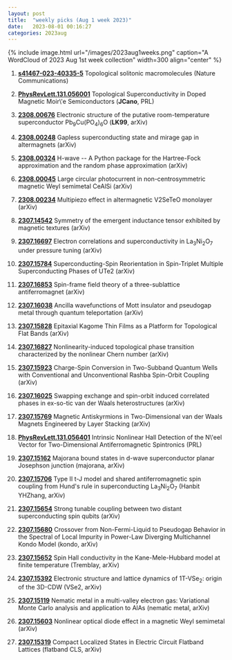 ```yaml
---
layout: post
title:  "weekly picks (Aug 1 week 2023)"
date:   2023-08-01 00:16:27
categories: 2023aug
---
```



{% include image.html url="/images/2023aug1weeks.png" caption="A WordCloud of 2023 Aug 1st week collection" width=300 align="center" %}



1. **[s41467-023-40335-5](https://www.nature.com/articles/s41467-023-40335-5)** Topological solitonic macromolecules (Nature Communications)


1. **[PhysRevLett.131.056001](https://link.aps.org/doi/10.1103/PhysRevLett.131.056001)** Topological Superconductivity in Doped Magnetic Moir\\'e Semiconductors (**JCano**, PRL)


1. **[2308.00676](http://arxiv.org/abs/2308.00676)** Electronic structure of the putative room-temperature superconductor Pb$_9$Cu(PO$_4$)$_6$O (**LK99**, arXiv)

1. **[2308.00248](http://arxiv.org/abs/2308.00248)** Gapless superconducting state and mirage gap in altermagnets (arXiv)

1. **[2308.00324](http://arxiv.org/abs/2308.00324)** H-wave -- A Python package for the Hartree-Fock approximation and the random phase approximation (arXiv)

1. **[2308.00045](http://arxiv.org/abs/2308.00045)** Large circular photocurrent in non-centrosymmetric magnetic Weyl semimetal CeAlSi (arXiv)

1. **[2308.00234](http://arxiv.org/abs/2308.00234)** Multipiezo effect in altermagnetic V2SeTeO monolayer (arXiv)







1. **[2307.14542](http://arxiv.org/abs/2307.14542)** Symmetry of the emergent inductance tensor exhibited by magnetic textures (arXiv)



1. **[2307.16697](http://arxiv.org/abs/2307.16697)** Electron correlations and superconductivity in La$_3$Ni$_2$O$_7$ under pressure tuning (arXiv)

1. **[2307.15784](http://arxiv.org/abs/2307.15784)** Superconducting-Spin Reorientation in Spin-Triplet Multiple Superconducting Phases of UTe2 (arXiv)

1. **[2307.16853](http://arxiv.org/abs/2307.16853)** Spin-frame field theory of a three-sublattice antiferromagnet (arXiv)

1. **[2307.16038](http://arxiv.org/abs/2307.16038)** Ancilla wavefunctions of Mott insulator and pseudogap metal through quantum teleportation (arXiv)

1. **[2307.15828](http://arxiv.org/abs/2307.15828)** Epitaxial Kagome Thin Films as a Platform for Topological Flat Bands (arXiv)

1. **[2307.16827](http://arxiv.org/abs/2307.16827)** Nonlinearity-induced topological phase transition characterized by the nonlinear Chern number (arXiv)

1. **[2307.15923](http://arxiv.org/abs/2307.15923)** Charge-Spin Conversion in Two-Subband Quantum Wells with Conventional and Unconventional Rashba Spin-Orbit Coupling (arXiv)

1. **[2307.16025](http://arxiv.org/abs/2307.16025)** Swapping exchange and spin-orbit induced correlated phases in ex-so-tic van der Waals heterostructures (arXiv)

1. **[2307.15769](http://arxiv.org/abs/2307.15769)** Magnetic Antiskyrmions in Two-Dimensional van der Waals Magnets Engineered by Layer Stacking (arXiv)

1. **[PhysRevLett.131.056401](https://link.aps.org/doi/10.1103/PhysRevLett.131.056401)** Intrinsic Nonlinear Hall Detection of the N\\'eel Vector for Two-Dimensional Antiferromagnetic Spintronics (PRL)





1. **[2307.15162](http://arxiv.org/abs/2307.15162)** Majorana bound states in d-wave superconductor planar Josephson junction (majorana, arXiv)

1. **[2307.15706](http://arxiv.org/abs/2307.15706)** Type II t-J model and shared antiferromagnetic spin coupling from Hund's rule in superconducting La$_3$Ni$_2$O$_7$ (Hanbit YHZhang, arXiv)

1. **[2307.15654](http://arxiv.org/abs/2307.15654)** Strong tunable coupling between two distant superconducting spin qubits (arXiv)

1. **[2307.15680](http://arxiv.org/abs/2307.15680)** Crossover from Non-Fermi-Liquid to Pseudogap Behavior in the Spectral of Local Impurity in Power-Law Diverging Multichannel Kondo Model (kondo, arXiv)

1. **[2307.15652](http://arxiv.org/abs/2307.15652)** Spin Hall conductivity in the Kane-Mele-Hubbard model at finite temperature (Tremblay, arXiv)

1. **[2307.15392](http://arxiv.org/abs/2307.15392)** Electronic structure and lattice dynamics of 1T-VSe$_2$: origin of the 3D-CDW (VSe2, arXiv)

1. **[2307.15119](http://arxiv.org/abs/2307.15119)** Nematic metal in a multi-valley electron gas: Variational Monte Carlo analysis and application to AlAs (nematic metal, arXiv)

1. **[2307.15603](http://arxiv.org/abs/2307.15603)** Nonlinear optical diode effect in a magnetic Weyl semimetal (arXiv)

1. **[2307.15319](http://arxiv.org/abs/2307.15319)** Compact Localized States in Electric Circuit Flatband Lattices (flatband CLS, arXiv)
